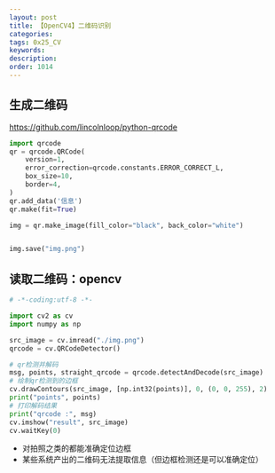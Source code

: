 ```yaml
---
layout: post
title: 【OpenCV4】二维码识别
categories:
tags: 0x25_CV
keywords:
description:
order: 1014
---
```


## 生成二维码

https://github.com/lincolnloop/python-qrcode


```python
import qrcode
qr = qrcode.QRCode(
    version=1,
    error_correction=qrcode.constants.ERROR_CORRECT_L,
    box_size=10,
    border=4,
)
qr.add_data('信息')
qr.make(fit=True)

img = qr.make_image(fill_color="black", back_color="white")


img.save("img.png")


```


## 读取二维码：opencv



```python
# -*-coding:utf-8 -*-

import cv2 as cv
import numpy as np

src_image = cv.imread("./img.png")
qrcode = cv.QRCodeDetector()

# qr检测并解码
msg, points, straight_qrcode = qrcode.detectAndDecode(src_image)
# 绘制qr检测到的边框
cv.drawContours(src_image, [np.int32(points)], 0, (0, 0, 255), 2)
print("points", points)
# 打印解码结果
print("qrcode :", msg)
cv.imshow("result", src_image)
cv.waitKey(0)
```

- 对拍照之类的都能准确定位边框
- 某些系统产出的二维码无法提取信息（但边框检测还是可以准确定位）
